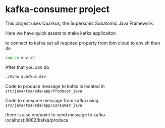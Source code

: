 # kafka-consumer project

This project uses Quarkus, the Supersonic Subatomic Java Framework.

Here we have quick assets to make kafka applicaiton

to connect to kafka set all required property from ibm cloud to env.sh
then do 
```bash
source env.sh
```
After that you can do 
```bash
./mvnw quarkus:dev
```

Code to produce message to kafka is located in `src/java/tsa/eda/app/Producer.java`

Code to consume message from kafka using `src/java/tsa/eda/app/Consumer.java`

there is also endpoint to send message to kafka. localhost:8082/kafka/produce
